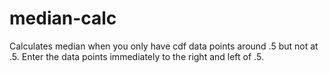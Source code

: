 # median-calc
Calculates median when you only have cdf data points around .5 but not at .5. Enter the data points immediately to the right and left of .5.
